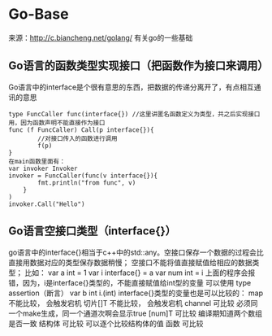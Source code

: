 # Go-Base
来源：http://c.biancheng.net/golang/
有关go的一些基础

## Go语言的函数类型实现接口（把函数作为接口来调用）
Go语言中的interface是个很有意思的东西，把数据的传递分离开了，有点相互通讯的意思

    type FuncCaller func(interface{}) //这里讲匿名函数定义为类型，共之后实现接口用，因为函数声明不能直接作为接口    
    func (f FuncCaller) Call(p interface{}){
            //对接口传入的函数进行调用
            f(p)
    }
    在main函数里面有：
    var invoker Invoker
    invoker = FuncCaller(func(v interface{}){
            fmt.println("from func", v)
        }
    )
    invoker.Call("Hello")
    
## Go语言空接口类型（interface{}）
go语言中的interface{}相当于c++中的std::any。空接口保存一个数据的过程会比直接用数据对应的类型保存数据稍慢；
空接口不能将值直接赋值给相应的数据类型；
比如：
    var a int = 1
    var i interface{} = a
    var num int = i
    上面的程序会报错，因为，i是interface{}类型的，不能直接赋值给int型的变量
    可以使用 type assertion（断言）
    var b int i.(int)
interface{}类型的变量也是可以比较的：
    map 不能比较， 会触发宕机
    切片[]T 不能比较， 会触发宕机
    channel 可比较 必须同一个make生成，同一个通道次啊会显示true
    [num]T  可比较 编译期知道两个数组是否一致
    结构体  可比较 可以逐个比较结构体的值
    函数     可比较
    
    
    
    
